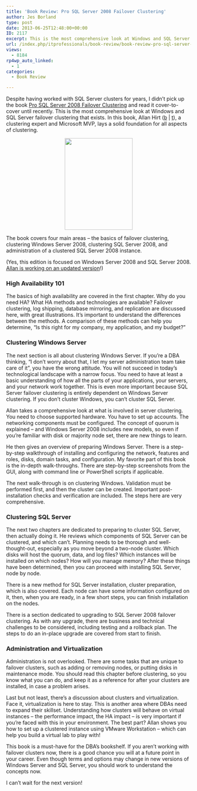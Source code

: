 ```yaml
---
title: 'Book Review: Pro SQL Server 2008 Failover Clustering'
author: Jes Borland
type: post
date: 2013-06-25T12:48:00+00:00
ID: 2117
excerpt: This is the most comprehensive look at Windows and SQL Server failover clustering that exists. In this book, Allan Hirt, a clustering expert and Microsoft MVP, lays a solid foundation for all aspects of clustering.
url: /index.php/itprofessionals/book-review/book-review-pro-sql-server-2/
views:
  - 8184
rp4wp_auto_linked:
  - 1
categories:
  - Book Review

---
```

Despite having worked with SQL Server clusters for years, I didn&#8217;t pick up the book [Pro SQL Server 2008 Failover Clustering][1] and read it cover-to-cover until recently. This is the most comprehensive look at Windows and SQL Server failover clustering that exists. In this book, Allan Hirt ([b][2] | [t][3]), a clustering expert and Microsoft MVP, lays a solid foundation for all aspects of clustering.

<p style="text-align: center;">
  <img src="http://ecx.images-amazon.com/images/I/51ET4iyVwSL.jpg" alt="" width="185" height="250" />
</p>

The book covers four main areas – the basics of failover clustering, clustering Windows Server 2008, clustering SQL Server 2008, and administration of a clustered SQL Server 2008 instance.

(Yes, this edition is focused on Windows Server 2008 and SQL Server 2008. [Allan is working on an updated version][4]!)

### High Availability 101

The basics of high availability are covered in the first chapter. Why do you need HA? What HA methods and technologies are available? Failover clustering, log shipping, database mirroring, and replication are discussed here, with great illustrations. It’s important to understand the differences between the methods. A comparison of these methods can help you determine, “Is this right for my company, my application, and my budget?”

### Clustering Windows Server

The next section is all about clustering Windows Server. If you’re a DBA thinking, “I don’t worry about that, I let my server administration team take care of it”, you have the wrong attitude. You will not succeed in today’s technological landscape with a narrow focus. You need to have at least a basic understanding of how all the parts of your applications, your servers, and your network work together. This is even more important because SQL Server failover clustering is entirely dependent on Windows Server clustering. If you don’t cluster Windows, you can’t cluster SQL Server.

Allan takes a comprehensive look at what is involved in server clustering. You need to choose supported hardware. You have to set up accounts. The networking components must be configured. The concept of quorum is explained – and Windows Server 2008 includes new models, so even if you’re familiar with disk or majority node set, there are new things to learn.

He then gives an overview of preparing Windows Server. There is a step-by-step walkthrough of installing and configuring the network, features and roles, disks, domain tasks, and configuration. My favorite part of this book is the in-depth walk-throughs. There are step-by-step screenshots from the GUI, along with command line or PowerShell scripts if applicable.

The next walk-through is on clustering Windows. Validation must be performed first, and then the cluster can be created. Important post-installation checks and verification are included. The steps here are very comprehensive.

### Clustering SQL Server

The next two chapters are dedicated to preparing to cluster SQL Server, then actually doing it. He reviews which components of SQL Server can be clustered, and which can’t. Planning needs to be thorough and well-thought-out, especially as you move beyond a two-node cluster. Which disks will host the quorum, data, and log files? Which instances will be installed on which nodes? How will you manage memory? After these things have been determined, then you can proceed with installing SQL Server, node by node.

There is a new method for SQL Server installation, cluster preparation, which is also covered. Each node can have some information configured on it, then, when you are ready, in a few short steps, you can finish installation on the nodes.

There is a section dedicated to upgrading to SQL Server 2008 failover clustering. As with any upgrade, there are business and technical challenges to be considered, including testing and a rollback plan. The steps to do an in-place upgrade are covered from start to finish.

### Administration and Virtualization

Administration is not overlooked. There are some tasks that are unique to failover clusters, such as adding or removing nodes, or putting disks in maintenance mode. You should read this chapter before clustering, so you know what you can do, and keep it as a reference for after your clusters are installed, in case a problem arises.

Last but not least, there’s a discussion about clusters and virtualization. Face it, virtualization is here to stay. This is another area where DBAs need to expand their skillset. Understanding how clusters will behave on virtual instances – the performance impact, the HA impact – is very important if you’re faced with this in your environment. The best part? Allan shows you how to set up a clustered instance using VMware Workstation – which can help you build a virtual lab to play with!

This book is a must-have for the DBA’s bookshelf. If you aren’t working with failover clusters now, there is a good chance you will at a future point in your career. Even though terms and options may change in new versions of Windows Server and SQL Server, you should work to understand the concepts now.

I can’t wait for the next version!

 [1]: http://www.amazon.com/Server-Failover-Clustering-Experts-Voice/dp/1430219661
 [2]: http://www.sqlha.com/blog/
 [3]: https://twitter.com/SQLHA
 [4]: http://www.sqlha.com/2013/06/03/announcement-day-windows-server-2012-r2-sql-server-2014-and-my-mission-critical-book/